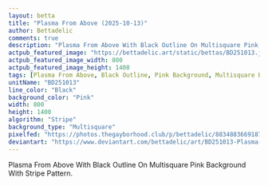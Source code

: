 ```yaml
---
layout: betta
title: "Plasma From Above (2025-10-13)"
author: Bettadelic
comments: true
description: "Plasma From Above With Black Outline On Multisquare Pink Background With Stripe Pattern."
actpub_featured_image: "https://bettadelic.art/static/bettas/BD251013.jpg"
actpub_featured_image_width: 800
actpub_featured_image_height: 1400
tags: [Plasma From Above, Black Outline, Pink Background, Multisquare Background Pattern, Stripe Pattern, October 2025]
unitName: "BD251013"
line_color: "Black"
background_color: "Pink"
width: 800
height: 1400
algorithm: "Stripe"
background_type: "Multisquare"
pixelfed: "https://photos.thegayborhood.club/p/bettadelic/883488366918776388"
deviantart: "https://www.deviantart.com/bettadelic/art/BD251013-Plasma-From-Above-2025-10-13-1252319065"
---
```


Plasma From Above With Black Outline On Multisquare Pink Background With Stripe Pattern.

